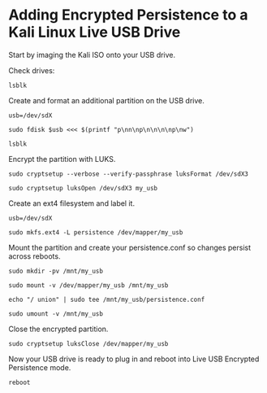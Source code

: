 # Adding Encrypted Persistence to a Kali Linux Live USB Drive

Start by imaging the Kali ISO onto your USB drive.


Check drives:
```
lsblk
```

Create and format an additional partition on the USB drive.

```
usb=/dev/sdX
```

```
sudo fdisk $usb <<< $(printf "p\nn\np\n\n\n\np\nw")
```

```
lsblk
```

Encrypt the partition with LUKS.

```
sudo cryptsetup --verbose --verify-passphrase luksFormat /dev/sdX3
```

```
sudo cryptsetup luksOpen /dev/sdX3 my_usb
```


Create an ext4 filesystem and label it.

```
usb=/dev/sdX
```

```
sudo mkfs.ext4 -L persistence /dev/mapper/my_usb
```

Mount the partition and create your persistence.conf so changes persist across reboots.

```
sudo mkdir -pv /mnt/my_usb
```

```
sudo mount -v /dev/mapper/my_usb /mnt/my_usb
```

```
echo "/ union" | sudo tee /mnt/my_usb/persistence.conf
```

```
sudo umount -v /mnt/my_usb
```

Close the encrypted partition.

```
sudo cryptsetup luksClose /dev/mapper/my_usb
```

Now your USB drive is ready to plug in and reboot into Live USB Encrypted Persistence mode.

```
reboot
```

